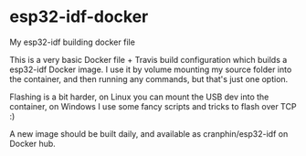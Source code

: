 # esp32-idf-docker
My esp32-idf building docker file

This is a very basic Docker file + Travis build configuration which builds a esp32-idf Docker image.
I use it by volume mounting my source folder into the container, and then running any commands,
but that's just one option.

Flashing is a bit harder, on Linux you can mount the USB dev into the container,
on Windows I use some fancy scripts and tricks to flash over TCP :)

A new image should be built daily, and available as cranphin/esp32-idf on Docker hub.
